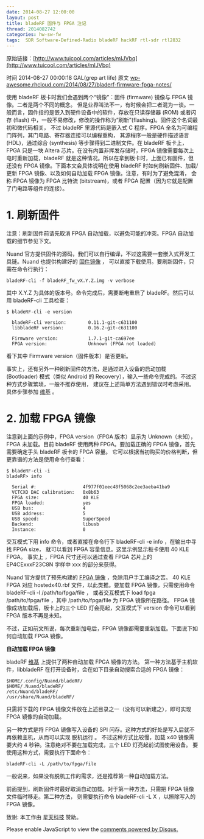 ```yaml
---
date: 2014-08-27 12:00:00
layout: post
title: bladeRF 固件与 FPGA 注记
thread: 2014082742
categories: hw-sw-fw
tags:  SDR Software-Defined-Radio bladeRF hackRF rtl-sdr rtl2832
---
```


原始链接：[http://www.tuicool.com/articles/mIJVbq](http://www.tuicool.com/articles/mIJVbq)

时间 2014-08-27 00:00:18 GAL(grep art life) 原文  [wp-awesome.rhcloud.com/2014/08/27/bladerf-firmware-fpga-notes/](wp-awesome.rhcloud.com/2014/08/27/bladerf-firmware-fpga-notes/)

使用 bladeRF 板卡时我们会遇到两个“镜像”：固件 (firmware) 镜像与 FPGA 镜像。二者是两个不同的概念。
但是业界叫法不一，有时候会把二者混为一谈。一般而言，固件指的是嵌入到硬件设备中的软件，存放在只读存储器 (ROM) 
或者闪存 (flash) 中，一般不易修改，修改的操作称为“刷新”(flashing)。固件这个名词最初和微代码相关，
不过 bladeRF 里源代码是嵌入式 C 程序。FPGA 全名为可编程门阵列，其门电路、寄存器连接可以编程重构，
其源程序一般是硬件描述语言 (HDL)，通过综合 (synthesis) 等步骤得到二进制文件。在 bladeRF 板卡上，
FPGA 只是一块 Altera 芯片。在没有内置非挥发存储时，FPGA 镜像需要每次上电时重新加载，bladeRF 
就是这种情况。所以在拿到板卡时，上面已有固件，但还没有 FPGA 镜像。下面本文会具体说明在使用 bladeRF 
时如何刷新固件、加载/更新 FPGA 镜像、以及如何自动加载 FPGA 镜像。注意，有时为了避免混淆，
会称 FPGA 镜像为 FPGA 比特流 (bitstream)，或者 FPGA 配置（因为它就是配置了门电路等组件的连接）。

# 1. 刷新固件

注意：刷新固件前请先取消 FPGA 自动加载，以避免可能的冲突。FPGA 自动加载的细节参见下文。

Nuand 官方提供固件的源码，我们可以自行编译，不过这需要一套嵌入式开发工具链。Nuand 也提供构建好的 [固件镜像](http://www.nuand.com/fx3.php) ，
可以直接下载使用。要刷新固件，只需在命令行执行：

    bladeRF-cli -f bladeRF_fw_vX.Y.Z.img -v verbose

其中 X.Y.Z 为具体的版本号。命令完成后，需要断电重启了 bladeRF。然后可以用 bladeRF-cli 工具检查：

    $ bladeRF-cli -e version
    
      bladeRF-cli version:        0.11.1-git-c631100
      libbladeRF version:         0.16.2-git-c631100
    
      Firmware version:           1.7.1-git-ca697ee
      FPGA version:               Unknown (FPGA not loaded)

看下其中 Firmware version（固件版本）是否更新。

事实上，还有另外一种刷新固件的方法，是通过进入设备的启动加载 (Bootloader) 
模式（类似 Android 的 Recovery），输入一些命令完成的。不过这种方式步骤繁琐，一般不推荐使用，
建议在上述简单方法遇到错误时考虑采用。具体步骤参加 [维基](https://github.com/Nuand/bladeRF/wiki/Upgrading-bladeRF-firmware) 。

# 2. 加载 FPGA 镜像

注意到上面的示例中，FPGA version（FPGA 版本）显示为 Unknown（未知），
FPGA 未加载。目前 bladeRF 使用两种 FPGA。要加载正确的 FPGA 镜像，首先需要确定手头 bladeRF 板卡的 FPGA 容量。
它可以根据当初购买的价格判断，但更靠谱的方法是使用命令行查看：

    $ bladeRF-cli -i
    bladeRF> info
    
      Serial #:                 4f977f01eec48f5068c2ee3aeba41ba9
      VCTCXO DAC calibration:   0x8b63
      FPGA size:                40 KLE
      FPGA loaded:              yes
      USB bus:                  4
      USB address:              5
      USB speed:                SuperSpeed
      Backend:                  libusb
      Instance:                 0

交互模式下用 info 命令，或者直接在命令行下 bladeRF-cli -e info ，在输出中寻找 FPGA size，
就可以看到 FPGA 容量信息。这里示例显示板卡使用 40 KLE FPGA。 事实上 ，FPGA 尺寸还可以通过查看 
FPGA 芯片上的 EP4CExxxF23C8N 字样中 xxx 的部分来获得。

Nuand 官方提供了预先构建的 [FPGA 镜像](http://www.nuand.com/fpga.php) ，免除用户手工编译之苦。
40 KLE FPGA 对应 hostedx40.rbf 文件，以此类推。要加载 FPGA 镜像，只需使用命令 bladeRF-cli -l /path/to/fpga/file ，
或者交互模式下 load fpga /path/to/fpga/file ，其中 /path/to/fpga/file 为 FPGA 镜像所在路径。
FPGA 镜像成功加载后，板卡上的三个 LED 灯会亮起，交互模式下 version 命令可以看到 FPGA 版本不再是未知。

不过，正如前文所说，每次重新加电后，FPGA 镜像都需要重新加载。下面说下如何自动加载 FPGA 镜像。

**自动加载 FPGA 镜像**

bladeRF [维基](https://github.com/Nuand/bladeRF/wiki/Upgrading-bladeRF-firmware) 上提供了两种自动加载 FPGA 镜像的方法。
第一种方法基于主机软件，libbladeRF 在打开设备时，会在如下目录自动搜索合适的 FPGA 镜像：

    $HOME/.config/Nuand/bladeRF/
    $HOME/.Nuand/bladeRF/
    /etc/Nuand/bladeRF/
    /usr/share/Nuand/bladeRF/

只需将下载的 FPGA 镜像文件放在上述目录之一（没有可以新建之），即可实现 FPGA 镜像的自动加载。

另一种方式是将 FPGA 镜像写入设备的 SPI 闪存。这种方式的好处是写入后就不再依赖主机，从而可以实现 脱机运行 。
不过这种方式比较慢，加载 x40 镜像需要大约 4 秒钟。注意绝对不要在加载完成，三个 LED 灯亮起前试图使用设备。
要使用这种方式，需要执行下面命令：

    bladeRF-cli -L /path/to/fpga/file

一般说来，如果没有脱机工作的需求，还是推荐第一种自动加载方法。

前面提到，刷新固件时最好取消自动加载。对于第一种方法，只需把 FPGA 镜像文件临时移走。第二种方法，
则需要执行命令 bladeRF-cli -L X ，以擦除写入的 FPGA 镜像。

致谢: 本工作由 [星天科技](http://startest.cn/) 赞助。 


<div id="disqus_thread"></div>
<script type="text/javascript">
    /* * * CONFIGURATION VARIABLES: EDIT BEFORE PASTING INTO YOUR WEBPAGE * * */
    var disqus_shortname = 'jiaoxianjun'; // required: replace example with your forum shortname

    /* * * DON'T EDIT BELOW THIS LINE * * */
    (function() {
        var dsq = document.createElement('script'); dsq.type = 'text/javascript'; dsq.async = true;
        dsq.src = '//' + disqus_shortname + '.disqus.com/embed.js';
        (document.getElementsByTagName('head')[0] || document.getElementsByTagName('body')[0]).appendChild(dsq);
    })();
</script>
<noscript>Please enable JavaScript to view the <a href="http://disqus.com/?ref_noscript">comments powered by Disqus.</a></noscript>


<!-- Global site tag (gtag.js) - Google Analytics -->
<script async src="https://www.googletagmanager.com/gtag/js?id=G-01GGQ8JZW7"></script>
<script>
  window.dataLayer = window.dataLayer || [];
  function gtag(){dataLayer.push(arguments);}
  gtag('js', new Date());

  gtag('config', 'G-01GGQ8JZW7');
</script>
